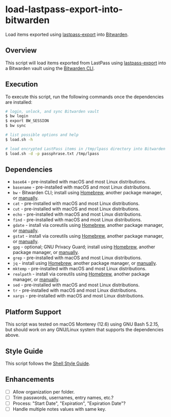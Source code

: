 # load-lastpass-export-into-bitwarden

Load items exported using [lastpass-export](https://github.com/ErinsMatthew/lastpass-export)
into [Bitwarden](https://bitwarden.com/).

## Overview

This script will load items exported from LastPass using
[lastpass-export](https://github.com/ErinsMatthew/lastpass-export) into a
Bitwarden vault using the [Bitwarden CLI](https://bitwarden.com/help/cli/).

## Execution

To execute this script, run the following commands once the
dependencies are installed:

```sh
# login, unlock, and sync Bitwarden vault
$ bw login
$ export BW_SESSION
$ bw sync

# list possible options and help
$ load.sh -h

# load encrypted LastPass items in /tmp/lpass directory into Bitwarden
$ load.sh -d -p passphrase.txt /tmp/lpass
```

## Dependencies

- `base64` - pre-installed with macOS and most Linux distributions.
- `basename` - pre-installed with macOS and most Linux distributions.
- `bw` - Bitwarden CLI; install using [Homebrew](https://formulae.brew.sh/formula/bitwarden-cli), another package manager, or [manually](https://bitwarden.com/help/cli/).
- `cat` - pre-installed with macOS and most Linux distributions.
- `cut` - pre-installed with macOS and most Linux distributions.
- `echo` - pre-installed with macOS and most Linux distributions.
- `find` - pre-installed with macOS and most Linux distributions.
- `gdate` - install via coreutils using [Homebrew](https://formulae.brew.sh/formula/coreutils), another package manager, or [manually](https://www.gnu.org/software/coreutils/).
- `gstat` - install via coreutils using [Homebrew](https://formulae.brew.sh/formula/coreutils), another package manager, or [manually](https://www.gnu.org/software/coreutils/).
- `gpg` - optional; GNU Privacy Guard; install using [Homebrew](https://formulae.brew.sh/formula/gnupg), another package manager, or [manually](https://gnupg.org/).
- `grep` - pre-installed with macOS and most Linux distributions.
- `jq` - install using [Homebrew](https://formulae.brew.sh/formula/jq), another package manager, or [manually](https://stedolan.github.io/jq/).
- `mktemp` - pre-installed with macOS and most Linux distributions.
- `realpath` - install via coreutils using [Homebrew](https://formulae.brew.sh/formula/coreutils), another package manager, or [manually](https://www.gnu.org/software/coreutils/).
- `sed` - pre-installed with macOS and most Linux distributions.
- `tr` - pre-installed with macOS and most Linux distributions.
- `xargs` - pre-installed with macOS and most Linux distributions.

## Platform Support

This script was tested on macOS Monterey (12.6) using GNU Bash 5.2.15,
but should work on any GNU/Linux system that supports the dependencies
above.

## Style Guide

This script follows the [Shell Style Guide](https://google.github.io/styleguide/shellguide.html).

## Enhancements

- [ ] Allow organization per folder.
- [ ] Trim passwords, usernames, entry names, etc.?
- [ ] Process: "Start Date", "Expiration", "Expiration Date"?
- [ ] Handle multiple notes values with same key.
